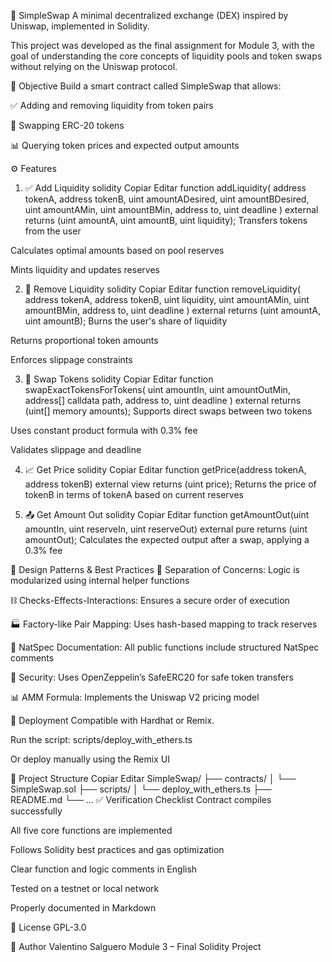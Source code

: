 💱 SimpleSwap
A minimal decentralized exchange (DEX) inspired by Uniswap, implemented in Solidity.

This project was developed as the final assignment for Module 3, with the goal of understanding the core concepts of liquidity pools and token swaps without relying on the Uniswap protocol.

🎯 Objective
Build a smart contract called SimpleSwap that allows:

✅ Adding and removing liquidity from token pairs

🔁 Swapping ERC-20 tokens

📊 Querying token prices and expected output amounts

⚙️ Features
1. ✅ Add Liquidity
solidity
Copiar
Editar
function addLiquidity(
    address tokenA,
    address tokenB,
    uint amountADesired,
    uint amountBDesired,
    uint amountAMin,
    uint amountBMin,
    address to,
    uint deadline
) external returns (uint amountA, uint amountB, uint liquidity);
Transfers tokens from the user

Calculates optimal amounts based on pool reserves

Mints liquidity and updates reserves

2. 🧪 Remove Liquidity
solidity
Copiar
Editar
function removeLiquidity(
    address tokenA,
    address tokenB,
    uint liquidity,
    uint amountAMin,
    uint amountBMin,
    address to,
    uint deadline
) external returns (uint amountA, uint amountB);
Burns the user's share of liquidity

Returns proportional token amounts

Enforces slippage constraints

3. 🔁 Swap Tokens
solidity
Copiar
Editar
function swapExactTokensForTokens(
    uint amountIn,
    uint amountOutMin,
    address[] calldata path,
    address to,
    uint deadline
) external returns (uint[] memory amounts);
Supports direct swaps between two tokens

Uses constant product formula with 0.3% fee

Validates slippage and deadline

4. 📈 Get Price
solidity
Copiar
Editar
function getPrice(address tokenA, address tokenB) external view returns (uint price);
Returns the price of tokenB in terms of tokenA based on current reserves

5. 📤 Get Amount Out
solidity
Copiar
Editar
function getAmountOut(uint amountIn, uint reserveIn, uint reserveOut) external pure returns (uint amountOut);
Calculates the expected output after a swap, applying a 0.3% fee

🧠 Design Patterns & Best Practices
🧩 Separation of Concerns: Logic is modularized using internal helper functions

⛓ Checks-Effects-Interactions: Ensures a secure order of execution

🏭 Factory-like Pair Mapping: Uses hash-based mapping to track reserves

📘 NatSpec Documentation: All public functions include structured NatSpec comments

🔐 Security: Uses OpenZeppelin’s SafeERC20 for safe token transfers

📊 AMM Formula: Implements the Uniswap V2 pricing model

🚀 Deployment
Compatible with Hardhat or Remix.

Run the script: scripts/deploy_with_ethers.ts

Or deploy manually using the Remix UI

📁 Project Structure
Copiar
Editar
SimpleSwap/
├── contracts/
│   └── SimpleSwap.sol
├── scripts/
│   └── deploy_with_ethers.ts
├── README.md
└── ...
✅ Verification Checklist
 Contract compiles successfully

 All five core functions are implemented

 Follows Solidity best practices and gas optimization

 Clear function and logic comments in English

 Tested on a testnet or local network

 Properly documented in Markdown

📜 License
GPL-3.0

👤 Author
Valentino Salguero
Module 3 – Final Solidity Project


